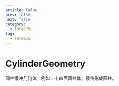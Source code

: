 ```yaml
---
article: false
prev: false
next: false
category:
  - ThreeJS
tag:
  - ThreeJS
---
```


# CylinderGeometry

圆柱缓冲几何体。例如：十四面圆柱体，最终形成圆柱。

<!-- more -->
